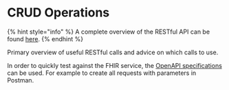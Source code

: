 # CRUD Operations

{% hint style="info" %}
A complete overview of the RESTful API can be found [here](https://www.hl7.org/fhir/http.html).
{% endhint %}

Primary overview of useful RESTful calls and advice on which calls to use.

In order to quickly test against the FHIR service, the [OpenAPI specifications](https://fhir-server.koppeltaal.headease.nl/fhir/api-docs) can be used. For example to create all requests with parameters in Postman.

